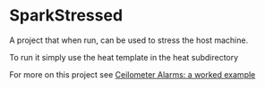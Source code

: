 SparkStressed
=============

A project that when run, can be used to stress the host machine.

To run it simply use the heat template in the heat subdirectory

For more on this project see [Ceilometer Alarms: a worked example](https://support.rc.nectar.org.au/docs/ceilometer-alarms-worked-example)